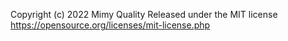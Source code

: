 Copyright (c) 2022 Mimy Quality
Released under the MIT license
https://opensource.org/licenses/mit-license.php